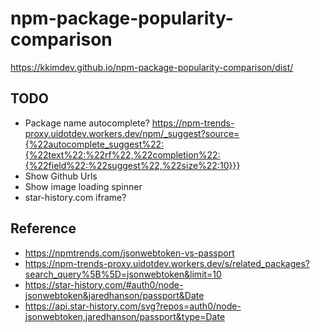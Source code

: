 # npm-package-popularity-comparison
https://kkimdev.github.io/npm-package-popularity-comparison/dist/

## TODO
- Package name autocomplete? https://npm-trends-proxy.uidotdev.workers.dev/npm/_suggest?source={%22autocomplete_suggest%22:{%22text%22:%22rf%22,%22completion%22:{%22field%22:%22suggest%22,%22size%22:10}}}
- Show Github Urls
- Show image loading spinner
- star-history.com iframe?

## Reference
- https://npmtrends.com/jsonwebtoken-vs-passport
- https://npm-trends-proxy.uidotdev.workers.dev/s/related_packages?search_query%5B%5D=jsonwebtoken&limit=10
- https://star-history.com/#auth0/node-jsonwebtoken&jaredhanson/passport&Date
- https://api.star-history.com/svg?repos=auth0/node-jsonwebtoken,jaredhanson/passport&type=Date
